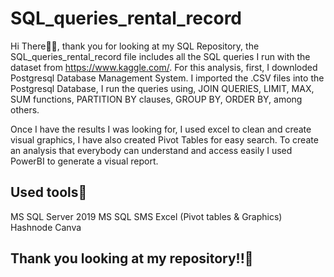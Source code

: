 # SQL_queries_rental_record
Hi There🙋‍♀️, thank you for looking at my SQL Repository, the SQL_queries_rental_record file includes all the SQL queries I run with the dataset from https://www.kaggle.com/. For this analysis, first, I downloded Postgresql Database Management System.
I imported the .CSV files into the Postgresql Database, I run the queries using, JOIN QUERIES, LIMIT, MAX, SUM functions, PARTITION BY clauses, GROUP BY, ORDER BY, among others.

Once I have the results I was looking for, I used excel to clean and create visual graphics, I have also created Pivot Tables for easy search.
To create an analysis that everybody can understand and access easily I used PowerBI to generate a visual report.

## Used tools🔨
MS SQL Server 2019
MS SQL SMS
Excel (Pivot tables & Graphics)
Hashnode
Canva
## Thank you looking at my repository!!🙌
